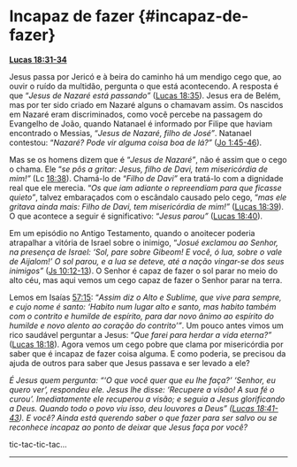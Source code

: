 # Incapaz de fazer {#incapaz-de-fazer}

[**Lucas 18:31-34**](http://bibliaonline.com.br/acf/lc/18/31-34)

Jesus passa por Jericó e à beira do caminho há um mendigo cego que, ao ouvir o ruído da multidão, pergunta o que está acontecendo. A resposta é que “_Jesus de Nazaré está passando”_ ([Lucas 18:35](http://bibliaonline.com.br/acf/lc/18/35)). Jesus era de Belém, mas por ter sido criado em Nazaré alguns o chamavam assim. Os nascidos em Nazaré eram discriminados, como você percebe na passagem do Evangelho de João, quando Natanael é informado por Filipe que haviam encontrado o Messias, “_Jesus de Nazaré, filho de José”_. Natanael contestou: “_Nazaré? Pode vir alguma coisa boa de lá?”_ ([Jo 1:45-46](http://bibliaonline.com.br/acf/jo/1/45-46)).

Mas se os homens dizem que é “_Jesus de Nazaré”_, não é assim que o cego o chama. Ele “_se pôs a gritar: Jesus, filho de Davi, tem misericórdia de mim!”_ (Lc [18:38](http://bibliaonline.com.br/acf/lc/18/38)). Chamá-lo de “_Filho de Davi”_ era tratá-lo com a dignidade real que ele merecia. “_Os que iam adiante o repreendiam para que ficasse quieto”_, talvez embaraçados com o escândalo causado pelo cego, “_mas ele gritava ainda mais: Filho de Davi, tem misericórdia de mim!”_ ([Lucas 18:39](http://bibliaonline.com.br/acf/lc/18/39)). O que acontece a seguir é significativo: “_Jesus parou”_ ([Lucas 18:40](http://bibliaonline.com.br/acf/lc/18/40)).

Em um episódio no Antigo Testamento, quando o anoitecer poderia atrapalhar a vitória de Israel sobre o inimigo, “_Josué exclamou ao Senhor, na presença de Israel: ‘Sol, pare sobre Gibeom! E você, ó lua, sobre o vale de Aijalom!’ O sol parou, e a lua se deteve, até a nação vingar-se dos seus inimigos”_ ([Js 10:12-13](http://bibliaonline.com.br/acf/js/10/12-13)). O Senhor é capaz de fazer o sol parar no meio do alto céu, mas aqui vemos um cego capaz de fazer o Senhor parar na terra.

Lemos em Isaías [57:15](http://bibliaonline.com.br/acf/is/57/15): “_Assim diz o Alto e Sublime, que vive para sempre, e cujo nome é santo: ‘Habito num lugar alto e santo, mas habito também com o contrito e humilde de espírito, para dar novo ânimo ao espírito do humilde e novo alento ao coração do contrito’”_. Um pouco antes vimos um rico saudável perguntar a Jesus: “_Que farei para herdar a vida eterna?”_ ([Lucas 18:18](http://bibliaonline.com.br/acf/lc/18/18)). Agora vemos um cego pobre que clama por misericórdia por saber que é incapaz de fazer coisa alguma. E como poderia, se precisou da ajuda de outros para saber que Jesus passava e ser levado a ele?

_É Jesus quem pergunta: “‘O que você quer que eu lhe faça?’ ‘Senhor, eu quero ver’, respondeu ele. Jesus lhe disse: ‘Recupere a visão! A sua fé o curou’. Imediatamente ele recuperou a visão; e seguia a Jesus glorificando a Deus. Quando todo o povo viu isso, deu louvores a Deus” (_[_Lucas 18:41-43_](http://bibliaonline.com.br/acf/lc/18/41-43)_). E você? Ainda está querendo saber o que fazer para ser salvo ou se reconhece incapaz ao ponto de deixar que Jesus faça por você?_

tic-tac-tic-tac...

*****